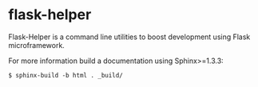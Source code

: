flask-helper
============

Flask-Helper is a command line utilities to boost development using Flask microframework.

For more information build a documentation using Sphinx>=1.3.3:

    $ sphinx-build -b html . _build/
